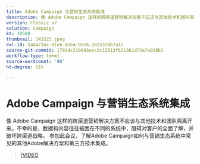 ```yaml
---
title: Adobe Campaign 与营销生态系统集成
description: 像 Adobe Campaign 这样的跨渠道营销解决方案不应该与其他技术和团队隔离开来。
version: Classic v7
solution: Campaign
kt: 10508
thumbnail: 343525.jpeg
exl-id: 5a8473ac-01e6-42e4-95c6-2825378b7a1c
source-git-commit: 1792dc318643aec2c12613f621361d72a7a918b1
workflow-type: tm+mt
source-wordcount: '90'
ht-degree: 51%

---
```


# Adobe Campaign 与营销生态系统集成

像 Adobe Campaign 这样的跨渠道营销解决方案不应该与其他技术和团队隔离开来。不幸的是，数据和内容往往被困在不同的系统中，阻碍对客户的全面了解，并破坏跨渠道战略。 参加此会议，了解Adobe Campaign如何与营销生态系统中常见的其他Adobe解决方案和第三方技术集成。

>[!VIDEO](https://video.tv.adobe.com/v/343525/?quality=12&learn=on)
